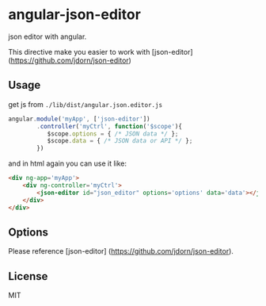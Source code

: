 # angular-json-editor

json editor with angular.

This directive make you easier to work with [json-editor] (https://github.com/jdorn/json-editor)

## Usage

get js from `./lib/dist/angular.json.editor.js`

```javascript
angular.module('myApp', ['json-editor'])
        .controller('myCtrl', function('$scope'){
           $scope.options = { /* JSON data */ };
           $scope.data = { /* JSON data or API */ };
        })
```
and in html again you can use it like:

```html
<div ng-app='myApp'>
    <div ng-controller='myCtrl'>
        <json-editor id="json_editor" options='options' data='data'></json-editor>
    </div>
</div>
```

## Options

Please reference [json-editor] (https://github.com/jdorn/json-editor).

## License

MIT

